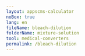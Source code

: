 ```yaml
---
layout: appscms-calculator
noBox: true
lang: en
fileName: bleach-dilution
folderName: mixture-solution
tool: medical-converters
permalink: /bleach-dilution
---
```


